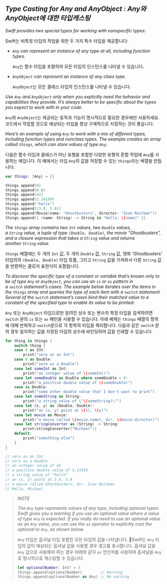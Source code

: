 ## *Type Casting for Any and AnyObject : Any와 AnyObject에 대한 타입캐스팅*

*Swift provides two special types for working with nonspecific types:*

Swift는 비특정 타입의 작업을 위한 두 가지 특수 타입을 제공합니다:

- *`Any` can represent an instance of any type at all, including function types.*
  
  `Any`는 함수 타입을 포함하여 모든 타입의 인스턴스를 나타낼 수 있습니다.

- *`AnyObject` can represent an instance of any class type.*
  
  `AnyObject`는 모든 클래스 타입의 인스턴스를 나타낼 수 있습니다.

*Use `Any` and `AnyObject` only when you explicitly need the behavior and capabilities they provide. It’s always better to be specific about the types you expect to work with in your code.*

`Any`와 `AnyObject`는 제공되는 동작과 기능이 명시적으로 필요한 경우에만 사용하세요. 코드에서 작업할 것으로 예상되는 타입을 항상 구체적으로 지정하는 것이 좋습니다.

*Here’s an example of using `Any` to work with a mix of different types, including function types and nonclass types. The example creates an array called `things`, which can store values of type `Any`:*

다음은 함수 타입과 클래스가 아닌 유형을 포함한 다양한 유형의 혼합 작업에 `Any`를 사용하는 예입니다. 이 예에서는 타입 `Any`의 값을 저장할 수 있는 `things`라는 배열을 만듭니다:

```swift
var things: [Any] = []

things.append(0)
things.append(0.0)
things.append(42)
things.append(3.14159)
things.append("hello")
things.append((3.0, 5.0))
things.append(Movie(name: "Ghostbusters", director: "Ivan Reitman"))
things.append({ (name: String) -> String in "Hello, \(name)" })
```

*The `things` array contains two `Int` values, two `Double` values, a `String` value, a tuple of type `(Double, Double)`, the movie “Ghostbusters”, and a closure expression that takes a `String` value and returns another `String` value.*

`things` 배열에는 두 개의 `Int` 값, 두 개의 `Double` 값, `String` 값, 영화 'Ghostbusters' 타입의의 `(Double, Double)` 타입 튜플, 그리고 `String` 값을 가져와서 다른 `String` 값을 반환하는 클로저 표현식이 포함됩니다.

*To discover the specific type of a constant or variable that’s known only to be of type `Any` or `AnyObject`, you can use an `is` or `as` pattern in a `switch` statement’s cases. The example below iterates over the items in the `things` array and queries the type of each item with a `switch` statement. Several of the `switch` statement’s cases bind their matched value to a constant of the specified type to enable its value to be printed:*

`Any` 또는 `AnyObject` 타입으로만 알려진 상수 또는 변수의 특정 타입을 검색하려면 `switch` 문의  `is` 또는 `as` 패턴을 사용할 수 있습니다. 아래 예제는 `things` 배열의 항목에 대해 반복하고 `switch`문으로 각 항목의 타입을 쿼리합니다. 다음과 같은 `switch` 문의 경우 일치하는 값을 지정된 타입의 상수에 바인딩하여 값을 인쇄할 수 있습니다:

```swift
for thing in things {
    switch thing {
    case 0 as Int:
        print("zero as an Int")
    case 0 as Double:
        print("zero as a Double")
    case let someInt as Int:
        print("an integer value of \(someInt)")
    case let someDouble as Double where someDouble > 0:
        print("a positive double value of \(someDouble)")
    case is Double:
        print("some other double value that I don't want to print")
    case let someString as String:
        print("a string value of \"\(someString)\"")
    case let (x, y) as (Double, Double):
        print("an (x, y) point at \(x), \(y)")
    case let movie as Movie:
        print("a movie called \(movie.name), dir. \(movie.director)")
    case let stringConverter as (String) -> String:
        print(stringConverter("Michael"))
    default:
        print("something else")
    }
}

// zero as an Int
// zero as a Double
// an integer value of 42
// a positive double value of 3.14159
// a string value of "hello"
// an (x, y) point at 3.0, 5.0
// a movie called Ghostbusters, dir. Ivan Reitman
// Hello, Michael
```

> *NOTE*
> 
> *The `Any` type represents values of any type, including optional types. Swift gives you a warning if you use an optional value where a value of type `Any` is expected. If you really do need to use an optional value as an `Any` value, you can use the `as` operator to explicitly cast the optional to `Any`, as shown below.*
> 
> `Any` 타입은 옵셔널 타입 포함한 모든 타입의 값을 나타냅니다. Swift는 `Any` 타입의 값이 예상되는 옵셔널 값을 사용할 경우 경고를 표시합니다. 옵셔널 값을 `Any` 값으로 사용해야 하는 경우 아래와 같이 `as` 연산자를 사용하여 옵셔널을 `Any`로 명시적으로 캐스팅할 수 있습니다.
> 
> ```swift
> let optionalNumber: Int? = 3
> things.append(optionalNumber)        // Warning
> things.append(optionalNumber as Any) // No warning
> ```
